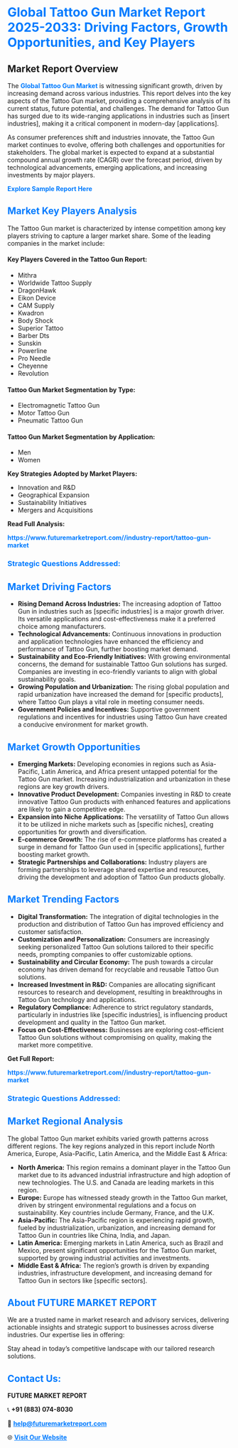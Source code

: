 <h1 style="color: #007BFF;">Global Tattoo Gun Market Report 2025-2033: Driving Factors, Growth Opportunities, and Key Players</h1>

<section id="overview">
<h2>Market Report Overview</h2>
<p>The <a href="https://www.futuremarketreport.com//industry-report/tattoo-gun-market" style="color: #007BFF; text-decoration: none;"><strong>Global Tattoo Gun Market</strong></a> is witnessing significant growth, driven by increasing demand across various industries. This report delves into the key aspects of the Tattoo Gun market, providing a comprehensive analysis of its current status, future potential, and challenges. The demand for Tattoo Gun has surged due to its wide-ranging applications in industries such as [insert industries], making it a critical component in modern-day [applications].</p>
<p>As consumer preferences shift and industries innovate, the Tattoo Gun market continues to evolve, offering both challenges and opportunities for stakeholders. The global market is expected to expand at a substantial compound annual growth rate (CAGR) over the forecast period, driven by technological advancements, emerging applications, and increasing investments by major players.</p>
</section>

<section id="overview">
<p><a href="https://www.futuremarketreport.com//request-sample/reportId=53295" style="color: #007BFF; text-decoration: none;"><strong>Explore Sample Report Here</strong></a></p>
</section>

<section id="key-players">
<h2 style="color: #007BFF;">Market Key Players Analysis</h2>
<p>The Tattoo Gun market is characterized by intense competition among key players striving to capture a larger market share. Some of the leading companies in the market include:</p>
<h4>Key Players Covered in the Tattoo Gun Report:</h4>
<ul><li>Mithra</li><li>Worldwide Tattoo Supply</li><li>DragonHawk</li><li>Eikon Device</li><li>CAM Supply</li><li>Kwadron</li><li>Body Shock</li><li>Superior Tattoo</li><li>Barber Dts</li><li>Sunskin</li><li>Powerline</li><li>Pro Needle</li><li>Cheyenne</li><li>Revolution</li></ul>
<h4>Tattoo Gun Market Segmentation by Type:</h4>
<ul><li>Electromagnetic Tattoo Gun</li><li>Motor Tattoo Gun</li><li>Pneumatic Tattoo Gun</li></ul>

<h4>Tattoo Gun Market Segmentation by Application:</h4>
<ul><li>Men</li><li>Women</li></ul>
<p><strong>Key Strategies Adopted by Market Players:</strong></p>
<ul>
<li>Innovation and R&D</li>
<li>Geographical Expansion</li>
<li>Sustainability Initiatives</li>
<li>Mergers and Acquisitions</li>
</ul>
</section>

<section>
<p><strong>Read Full Analysis: </strong></p><a href="https://www.futuremarketreport.com//industry-report/tattoo-gun-market" style="color: #007BFF; text-decoration: none;"><strong>https://www.futuremarketreport.com//industry-report/tattoo-gun-market</strong></a>
<h3 style="color: #007BFF;">Strategic Questions Addressed:</h3>
</section>

<section id="driving-factors">
<h2 style="color: #007BFF;">Market Driving Factors</h2>
<ul>
<li><strong>Rising Demand Across Industries:</strong> The increasing adoption of Tattoo Gun in industries such as [specific industries] is a major growth driver. Its versatile applications and cost-effectiveness make it a preferred choice among manufacturers.</li>
<li><strong>Technological Advancements:</strong> Continuous innovations in production and application technologies have enhanced the efficiency and performance of Tattoo Gun, further boosting market demand.</li>
<li><strong>Sustainability and Eco-Friendly Initiatives:</strong> With growing environmental concerns, the demand for sustainable Tattoo Gun solutions has surged. Companies are investing in eco-friendly variants to align with global sustainability goals.</li>
<li><strong>Growing Population and Urbanization:</strong> The rising global population and rapid urbanization have increased the demand for [specific products], where Tattoo Gun plays a vital role in meeting consumer needs.</li>
<li><strong>Government Policies and Incentives:</strong> Supportive government regulations and incentives for industries using Tattoo Gun have created a conducive environment for market growth.</li>
</ul>
</section>

<section id="growth-opportunities">
<h2 style="color: #007BFF;">Market Growth Opportunities</h2>
<ul>
<li><strong>Emerging Markets:</strong> Developing economies in regions such as Asia-Pacific, Latin America, and Africa present untapped potential for the Tattoo Gun market. Increasing industrialization and urbanization in these regions are key growth drivers.</li>
<li><strong>Innovative Product Development:</strong> Companies investing in R&D to create innovative Tattoo Gun products with enhanced features and applications are likely to gain a competitive edge.</li>
<li><strong>Expansion into Niche Applications:</strong> The versatility of Tattoo Gun allows it to be utilized in niche markets such as [specific niches], creating opportunities for growth and diversification.</li>
<li><strong>E-commerce Growth:</strong> The rise of e-commerce platforms has created a surge in demand for Tattoo Gun used in [specific applications], further boosting market growth.</li>
<li><strong>Strategic Partnerships and Collaborations:</strong> Industry players are forming partnerships to leverage shared expertise and resources, driving the development and adoption of Tattoo Gun products globally.</li>
</ul>
</section>

<section id="trending-factors">
<h2 style="color: #007BFF;">Market Trending Factors</h2>
<ul>
<li><strong>Digital Transformation:</strong> The integration of digital technologies in the production and distribution of Tattoo Gun has improved efficiency and customer satisfaction.</li>
<li><strong>Customization and Personalization:</strong> Consumers are increasingly seeking personalized Tattoo Gun solutions tailored to their specific needs, prompting companies to offer customizable options.</li>
<li><strong>Sustainability and Circular Economy:</strong> The push towards a circular economy has driven demand for recyclable and reusable Tattoo Gun solutions.</li>
<li><strong>Increased Investment in R&D:</strong> Companies are allocating significant resources to research and development, resulting in breakthroughs in Tattoo Gun technology and applications.</li>
<li><strong>Regulatory Compliance:</strong> Adherence to strict regulatory standards, particularly in industries like [specific industries], is influencing product development and quality in the Tattoo Gun market.</li>
<li><strong>Focus on Cost-Effectiveness:</strong> Businesses are exploring cost-efficient Tattoo Gun solutions without compromising on quality, making the market more competitive.</li>
</ul>
</section>

<section>
<p><strong>Get Full Report: </strong></p><a href="https://www.futuremarketreport.com//industry-report/tattoo-gun-market" style="color: #007BFF; text-decoration: none;"><strong>https://www.futuremarketreport.com//industry-report/tattoo-gun-market</strong></a>
<h3 style="color: #007BFF;">Strategic Questions Addressed:</h3>
</section>


<section id="regional-analysis">
<h2 style="color: #007BFF;">Market Regional Analysis</h2>
<p>The global Tattoo Gun market exhibits varied growth patterns across different regions. The key regions analyzed in this report include North America, Europe, Asia-Pacific, Latin America, and the Middle East & Africa:</p>
<ul>
<li><strong>North America:</strong> This region remains a dominant player in the Tattoo Gun market due to its advanced industrial infrastructure and high adoption of new technologies. The U.S. and Canada are leading markets in this region.</li>
<li><strong>Europe:</strong> Europe has witnessed steady growth in the Tattoo Gun market, driven by stringent environmental regulations and a focus on sustainability. Key countries include Germany, France, and the U.K.</li>
<li><strong>Asia-Pacific:</strong> The Asia-Pacific region is experiencing rapid growth, fueled by industrialization, urbanization, and increasing demand for Tattoo Gun in countries like China, India, and Japan.</li>
<li><strong>Latin America:</strong> Emerging markets in Latin America, such as Brazil and Mexico, present significant opportunities for the Tattoo Gun market, supported by growing industrial activities and investments.</li>
<li><strong>Middle East & Africa:</strong> The region’s growth is driven by expanding industries, infrastructure development, and increasing demand for Tattoo Gun in sectors like [specific sectors].</li>
</ul>
</section>

<footer>
<h2 style="color: #007BFF;">About FUTURE MARKET REPORT</h2>
<p>We are a trusted name in market research and advisory services, delivering actionable insights and strategic support to businesses across diverse industries. Our expertise lies in offering:</p>

<p>Stay ahead in today’s competitive landscape with our tailored research solutions.</p>

<h2 style="color: #007BFF;">Contact Us:</h2>
<p><strong>FUTURE MARKET REPORT</strong></p>
<p>📞 <strong>+91 (883) 074-8030</strong></p>
<p>📧 <strong><a href="mailto:help@futuremarketreport.com" style="color: #007BFF;">help@futuremarketreport.com</a></strong></p>
<p>🌐 <strong><a href="https://www.futuremarketreport.com/" style="color: #007BFF;">Visit Our Website</a></strong></p>
</footer>